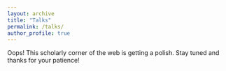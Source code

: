 ```yaml
---
layout: archive
title: "Talks"
permalink: /talks/
author_profile: true
---
```


Oops! This scholarly corner of the web is getting a polish. Stay tuned and thanks for your patience!
